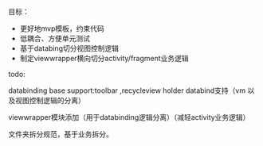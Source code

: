 目标：

- 更好地mvp模板，约束代码
- 低耦合、方便单元测试
- 基于databing切分视图控制逻辑
- 制定viewwrapper横向切分activity/fragment业务逻辑

todo:

databinding base support:toolbar ,recycleview holder databind支持（vm 以及视图控制逻辑的分离）

viewwrapper模块添加（用于databinding逻辑分离）（减轻activity业务逻辑）

文件夹拆分规范，基于业务拆分。

